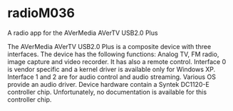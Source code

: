 # radioM036
A radio app for the AVerMedia AVerTV USB2.0 Plus

The AVerMedia AVerTV USB2.0 Plus is a composite device with three interfaces. The device has the following functions:
Analog TV, FM radio, image capture and video recorder. It has also a remote control. Interface 0 is vendor specific and
a kernel driver is available only for Windows XP. Interface 1 and 2 are for audio control and audio streaming. Various OS 
provide an audio driver. Device hardware contain a Syntek DC1120-E controller chip. Unfortunately, no documentation is available 
for this controller chip.
